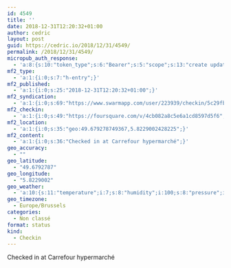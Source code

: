 ```yaml
---
id: 4549
title: ''
date: 2018-12-31T12:20:32+01:00
author: cedric
layout: post
guid: https://cedric.io/2018/12/31/4549/
permalink: /2018/12/31/4549/
micropub_auth_response:
  - 'a:8:{s:10:"token_type";s:6:"Bearer";s:5:"scope";s:13:"create update";s:2:"me";s:18:"https://cedric.io/";s:9:"issued_by";s:45:"https://cedric.io/wp-json/indieauth/1.0/token";s:9:"client_id";s:27:"https://ownyourswarm.p3k.io";s:9:"issued_at";i:1542614471;s:4:"user";i:1;s:13:"last_accessed";i:1546255249;}'
mf2_type:
  - 'a:1:{i:0;s:7:"h-entry";}'
mf2_published:
  - 'a:1:{i:0;s:25:"2018-12-31T12:20:32+01:00";}'
mf2_syndication:
  - 'a:1:{i:0;s:69:"https://www.swarmapp.com/user/223939/checkin/5c29fb80d3cce8002c9a322a";}'
mf2_checkin:
  - 'a:1:{i:0;s:49:"https://foursquare.com/v/4cb082a8c5e6a1cd8597d5f6";}'
mf2_location:
  - 'a:1:{i:0;s:35:"geo:49.679278749367,5.8229002428225";}'
mf2_content:
  - 'a:1:{i:0;s:36:"Checked in at Carrefour hypermarché";}'
geo_accuracy:
  - ""
geo_latitude:
  - "49.6792787"
geo_longitude:
  - "5.8229002"
geo_weather:
  - 'a:10:{s:11:"temperature";i:7;s:8:"humidity";i:100;s:8:"pressure";i:1034;s:10:"cloudiness";i:75;s:4:"wind";a:2:{s:5:"speed";d:2.6;s:6:"degree";i:290;}s:7:"summary";s:4:"mist";s:4:"icon";s:10:"wi-showers";s:10:"visibility";i:5000;s:7:"sunrise";s:25:"2018-12-31T08:33:38+01:00";s:6:"sunset";s:25:"2018-12-31T16:45:42+01:00";}'
geo_timezone:
  - Europe/Brussels
categories:
  - Non classé
format: status
kind:
  - Checkin
---
```

Checked in at Carrefour hypermarché